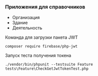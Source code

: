 ### Приложения для справочников 
* Организация
* Здание
* Деятельность

Команда для загрузки пакета JWT

```
composer require firebase/php-jwt
```
Запуск теста получения токена
```
./vendor/bin/phpunit --testsuite Feature tests\Feature\CheckGetJwtTokenTest.php
```

